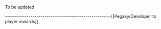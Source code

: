 To be updated








------------------------------------------------------[[Pegaxy/Developer to player rewards]]